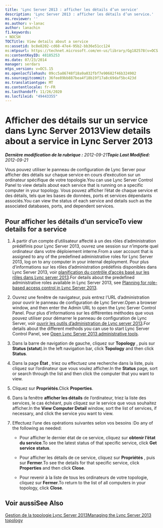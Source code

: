 ```yaml
---
title: 'Lync Server 2013 : afficher les détails d’un service'
description: 'Lync Server 2013 : afficher les détails d’un service.'
ms.reviewer: ''
ms.author: v-lanac
author: lanachin
f1.keywords:
- NOCSH
TOCTitle: View details about a service
ms:assetid: bc8e8202-cd68-47e4-95b2-bb36e51cc124
ms:mtpsurl: https://technet.microsoft.com/en-us/library/Gg182578(v=OCS.15)
ms:contentKeyID: 48185253
ms.date: 07/23/2014
manager: serdars
mtps_version: v=OCS.15
ms.openlocfilehash: 09cc5a86748f18a9a032fbf7e90682f46b324902
ms.sourcegitcommit: 36fee89bb887bea4f18b19f17a8c69daf5bc423d
ms.translationtype: MT
ms.contentlocale: fr-FR
ms.lasthandoff: 11/26/2020
ms.locfileid: "49443355"
---
```

# <a name="view-details-about-a-service-in-lync-server-2013"></a><span data-ttu-id="2b5ac-103">Afficher des détails sur un service dans Lync Server 2013</span><span class="sxs-lookup"><span data-stu-id="2b5ac-103">View details about a service in Lync Server 2013</span></span>

<div data-xmlns="http://www.w3.org/1999/xhtml">

<div class="topic" data-xmlns="http://www.w3.org/1999/xhtml" data-msxsl="urn:schemas-microsoft-com:xslt" data-cs="https://msdn.microsoft.com/">

<div data-asp="https://msdn2.microsoft.com/asp">



</div>

<div id="mainSection">

<div id="mainBody"><span data-ttu-id="2b5ac-104">

<span> </span></span><span class="sxs-lookup"><span data-stu-id="2b5ac-104">

<span> </span></span></span>

<span data-ttu-id="2b5ac-105">_**Dernière modification de la rubrique :** 2012-09-21_</span><span class="sxs-lookup"><span data-stu-id="2b5ac-105">_**Topic Last Modified:** 2012-09-21_</span></span>

<span data-ttu-id="2b5ac-106">Vous pouvez utiliser le panneau de configuration de Lync Server pour afficher des détails sur chaque service en cours d’exécution sur un ordinateur spécifique de votre topologie.</span><span class="sxs-lookup"><span data-stu-id="2b5ac-106">You can use Lync Server Control Panel to view details about each service that is running on a specific computer in your topology.</span></span> <span data-ttu-id="2b5ac-107">Vous pouvez afficher l’état de chaque service et des détails, tels que les bases de données, ports et services dépendants associés.</span><span class="sxs-lookup"><span data-stu-id="2b5ac-107">You can view the status of each service and details such as the associated databases, ports, and dependent services.</span></span>

<div>

## <a name="to-view-details-for-a-service"></a><span data-ttu-id="2b5ac-108">Pour afficher les détails d’un service</span><span class="sxs-lookup"><span data-stu-id="2b5ac-108">To view details for a service</span></span>

1.  <span data-ttu-id="2b5ac-109">À partir d’un compte d’utilisateur affecté à un des rôles d’administration prédéfinis pour Lync Server 2013, ouvrez une session sur n’importe quel ordinateur dans votre déploiement interne.</span><span class="sxs-lookup"><span data-stu-id="2b5ac-109">From a user account that is assigned to any of the predefined administrative roles for Lync Server 2013, log on to any computer in your internal deployment.</span></span> <span data-ttu-id="2b5ac-110">Pour plus d’informations sur les rôles d’administration prédéfinis disponibles dans Lync Server 2013, voir [planification du contrôle d’accès basé sur les rôles dans Lync server 2013](lync-server-2013-planning-for-role-based-access-control.md).</span><span class="sxs-lookup"><span data-stu-id="2b5ac-110">For details about the predefined administrative roles available in Lync Server 2013, see [Planning for role-based access control in Lync Server 2013](lync-server-2013-planning-for-role-based-access-control.md).</span></span>

2.  <span data-ttu-id="2b5ac-111">Ouvrez une fenêtre de navigateur, puis entrez l’URL d’administration pour ouvrir le panneau de configuration de Lync Server.</span><span class="sxs-lookup"><span data-stu-id="2b5ac-111">Open a browser window, and then enter the Admin URL to open the Lync Server Control Panel.</span></span> <span data-ttu-id="2b5ac-112">Pour plus d’informations sur les différentes méthodes que vous pouvez utiliser pour démarrer le panneau de configuration de Lync Server, voir [ouvrir les outils d’administration de Lync server 2013](lync-server-2013-open-lync-server-administrative-tools.md).</span><span class="sxs-lookup"><span data-stu-id="2b5ac-112">For details about the different methods you can use to start Lync Server Control Panel, see [Open Lync Server 2013 administrative tools](lync-server-2013-open-lync-server-administrative-tools.md).</span></span>

3.  <span data-ttu-id="2b5ac-113">Dans la barre de navigation de gauche, cliquez sur **Topology** , puis sur **Status (statut**).</span><span class="sxs-lookup"><span data-stu-id="2b5ac-113">In the left navigation bar, click **Topology** and then click **Status**.</span></span>

4.  <span data-ttu-id="2b5ac-114">Dans la page **État** , triez ou effectuez une recherche dans la liste, puis cliquez sur l’ordinateur que vous voulez afficher.</span><span class="sxs-lookup"><span data-stu-id="2b5ac-114">In the **Status** page, sort or search through the list and then click the computer that you want to view.</span></span>

5.  <span data-ttu-id="2b5ac-115">Cliquez sur **Propriétés**.</span><span class="sxs-lookup"><span data-stu-id="2b5ac-115">Click **Properties**.</span></span>

6.  <span data-ttu-id="2b5ac-116">Dans la fenêtre **afficher les détails** de l’ordinateur, triez la liste des services, le cas échéant, puis cliquez sur le service que vous souhaitez afficher.</span><span class="sxs-lookup"><span data-stu-id="2b5ac-116">In the **View Computer Detail** window, sort the list of services, if necessary, and click the service you want to view.</span></span>

7.  <span data-ttu-id="2b5ac-117">Effectuez l’une des opérations suivantes selon vos besoins :</span><span class="sxs-lookup"><span data-stu-id="2b5ac-117">Do any of the following as needed:</span></span>
    
      - <span data-ttu-id="2b5ac-118">Pour afficher le dernier état de ce service, cliquez sur **obtenir l’état du service**.</span><span class="sxs-lookup"><span data-stu-id="2b5ac-118">To see the latest status of that specific service, click **Get service status**.</span></span>
    
      - <span data-ttu-id="2b5ac-119">Pour afficher les détails de ce service, cliquez sur **Propriétés** , puis sur **Fermer**.</span><span class="sxs-lookup"><span data-stu-id="2b5ac-119">To see the details for that specific service, click **Properties** and then click **Close**.</span></span>
    
      - <span data-ttu-id="2b5ac-120">Pour revenir à la liste de tous les ordinateurs de votre topologie, cliquez sur **Fermer**.</span><span class="sxs-lookup"><span data-stu-id="2b5ac-120">To return to the list of all computers in your topology, click **Close**.</span></span>

</div>

<div>

## <a name="see-also"></a><span data-ttu-id="2b5ac-121">Voir aussi</span><span class="sxs-lookup"><span data-stu-id="2b5ac-121">See Also</span></span>


[<span data-ttu-id="2b5ac-122">Gestion de la topologie Lync Server 2013</span><span class="sxs-lookup"><span data-stu-id="2b5ac-122">Managing the Lync Server 2013 topology</span></span>](lync-server-2013-managing-the-lync-server-topology.md)  
  

<span data-ttu-id="2b5ac-123"></div>

</div>

<span> </span>

</div>

</div>

</span><span class="sxs-lookup"><span data-stu-id="2b5ac-123"></div>

</div>

<span> </span>

</div>

</div>

</span></span></div>


